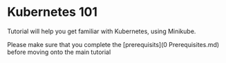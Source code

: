 # Kubernetes 101

Tutorial will help you get familiar with Kubernetes, using Minikube.

Please make sure that you complete the [prerequisits](0 Prerequisites.md) before moving onto the main tutorial
